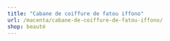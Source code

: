 ```yaml
---
title: "Cabane de coiffure de fatou iffono"
url: /macenta/cabane-de-coiffure-de-fatou-iffono/
shop: beauté
---
```

